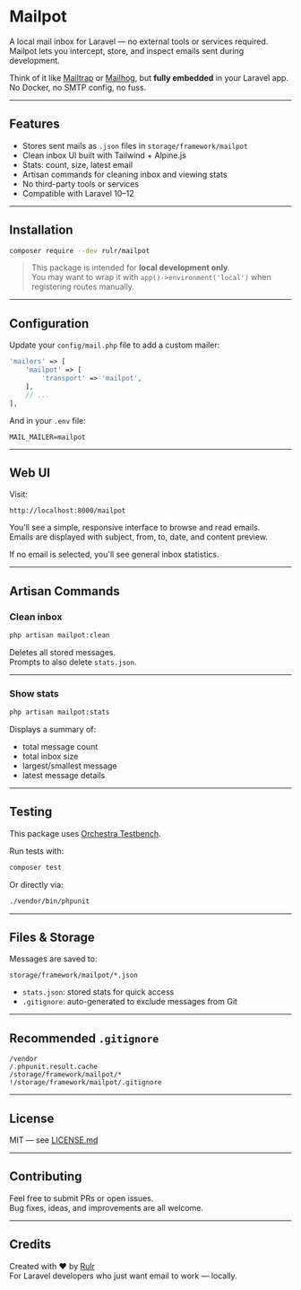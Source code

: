 # Mailpot

A local mail inbox for Laravel — no external tools or services required.  
Mailpot lets you intercept, store, and inspect emails sent during development.

Think of it like [Mailtrap](https://mailtrap.io/) or [Mailhog](https://github.com/mailhog/MailHog), but **fully embedded** in your Laravel app. No Docker, no SMTP config, no fuss.

---

## Features

- Stores sent mails as `.json` files in `storage/framework/mailpot`
- Clean inbox UI built with Tailwind + Alpine.js
- Stats: count, size, latest email
- Artisan commands for cleaning inbox and viewing stats
- No third-party tools or services
- Compatible with Laravel 10–12

---

## Installation

```bash
composer require --dev rulr/mailpot
```

> This package is intended for **local development only**.  
> You may want to wrap it with `app()->environment('local')` when registering routes manually.

---

## Configuration

Update your `config/mail.php` file to add a custom mailer:

```php
'mailers' => [
    'mailpot' => [
        'transport' => 'mailpot',
    ],
    // ...
],
```

And in your `.env` file:

```env
MAIL_MAILER=mailpot
```

---

## Web UI

Visit:

```
http://localhost:8000/mailpot
```

You’ll see a simple, responsive interface to browse and read emails.  
Emails are displayed with subject, from, to, date, and content preview.

If no email is selected, you'll see general inbox statistics.

---

## Artisan Commands

### Clean inbox

```bash
php artisan mailpot:clean
```

Deletes all stored messages.  
Prompts to also delete `stats.json`.

---

### Show stats

```bash
php artisan mailpot:stats
```

Displays a summary of:

- total message count
- total inbox size
- largest/smallest message
- latest message details

---

## Testing

This package uses [Orchestra Testbench](https://github.com/orchestral/testbench).

Run tests with:

```bash
composer test
```

Or directly via:

```bash
./vendor/bin/phpunit
```

---

## Files & Storage

Messages are saved to:

```
storage/framework/mailpot/*.json
```

- `stats.json`: stored stats for quick access
- `.gitignore`: auto-generated to exclude messages from Git

---

## Recommended `.gitignore`

```gitignore
/vendor
/.phpunit.result.cache
/storage/framework/mailpot/*
!/storage/framework/mailpot/.gitignore
```

---

## License

MIT — see [LICENSE.md](LICENSE.md)

---

## Contributing

Feel free to submit PRs or open issues.  
Bug fixes, ideas, and improvements are all welcome.

---

## Credits

Created with ❤️ by [Rulr](https://rulr.dev)  
For Laravel developers who just want email to work — locally.
